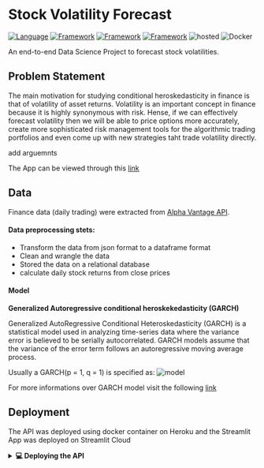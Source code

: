 # **Stock Volatility Forecast**

[![Language](https://img.shields.io/badge/Python-darkblue.svg?style=flat&logo=python&logoColor=white)](https://www.python.org)
[![Framework](https://img.shields.io/badge/sklearn-darkorange.svg?style=flat&logo=scikit-learn&logoColor=white)](https://scikit-learn.org/)
[![Framework](https://img.shields.io/badge/FastAPI-darkgreen.svg?style=flat&logo=fastapi&logoColor=white)](https://fastapi.tiangolo.com/)
[![Framework](https://img.shields.io/badge/Streamlit-red.svg?style=flat&logo=streamlit&logoColor=white)](https://streamlit.io/)
![hosted](https://img.shields.io/badge/Heroku-430098?style=flat&logo=heroku&logoColor=white)
![Docker](https://img.shields.io/badge/Docker-blue?style=flat&logo=docker&logoColor=white)

An end-to-end Data Science Project to forecast stock volatilities.

## Problem Statement
The main motivation for studying conditional heroskedasticity in finance is that of volatility of asset returns. Volatility is an important concept in finance because it is highly synonymous with risk. Hense, if we can effectively forecast volatility then we will be able to price options more accurately, create more sophisticated risk management tools for the algorithmic trading portfolios and even come up with new strategies taht trade volatility directly.

add arguemnts 

The App can be viewed through this [link]()

## Data 

Finance data (daily trading) were extracted from [Alpha Vantage API](https://www.alphavantage.co/). 

#### Data preprocessing stets:
 - Transform the data from json format to a dataframe format
 - Clean and wrangle the data
 - Stored the data on a relational database
 - calculate daily stock returns from close prices

#### Model
**Generalized Autoregressive conditional heroskekedasticity (GARCH)**

Generalized AutoRegressive Conditional Heteroskedasticity (GARCH) is a statistical model used in analyzing time-series data where the variance error is believed to be serially autocorrelated. GARCH models assume that the variance of the error term follows an autoregressive moving average process.

Usually a GARCH(p = 1, q = 1) is specified as:
![model]('url')

For more informations over GARCH model visit the following [link](https://www.quantstart.com/articles/Generalised-Autoregressive-Conditional-Heteroskedasticity-GARCH-p-q-Models-for-Time-Series-Analysis/)

## Deployment
The API was deployed using docker container on Heroku and the Streamlit App was deployed on Streamlit Cloud

<details> 
  <summary><b>💻 Deploying the API</b></summary>

1. Heroku logging 

```
Heroku login
```

2. Create a heroku app

```
heroku create <app-name> 
```

3. Set the heroku cli git remote to that app

``` 
heroku git:remote <app-name>
```

4. Set the heroku stack setting to container

```
heroku stack:set container
```

5. Push to herokuPush to heroku
 
```
git push heroku branch <master/main>
```
</details>

